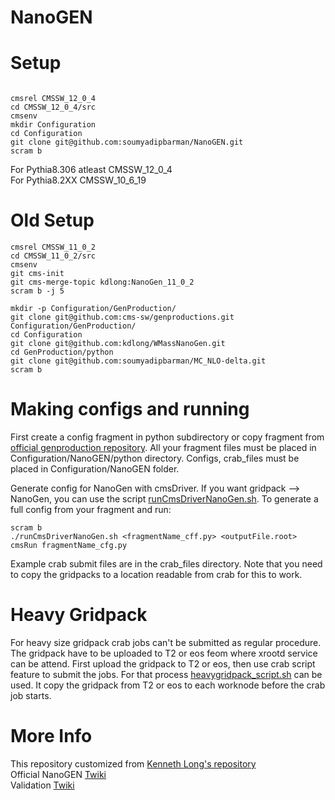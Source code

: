 # NanoGEN

# Setup

```

cmsrel CMSSW_12_0_4 
cd CMSSW_12_0_4/src
cmsenv
mkdir Configuration
cd Configuration
git clone git@github.com:soumyadipbarman/NanoGEN.git
scram b
```
For Pythia8.306 atleast CMSSW_12_0_4 \
For Pythia8.2XX CMSSW_10_6_19

# Old Setup

```
cmsrel CMSSW_11_0_2
cd CMSSW_11_0_2/src
cmsenv
git cms-init
git cms-merge-topic kdlong:NanoGen_11_0_2
scram b -j 5

mkdir -p Configuration/GenProduction/
git clone git@github.com:cms-sw/genproductions.git Configuration/GenProduction/
cd Configuration
git clone git@github.com:kdlong/WMassNanoGen.git 
cd GenProduction/python
git clone git@github.com:soumyadipbarman/MC_NLO-delta.git
scram b
```

# Making configs and running
First create a config fragment in python subdirectory or copy fragment from [official genproduction repository](https://github.com/cms-sw/genproductions/tree/master/genfragments). All your fragment files must be placed in Configuration/NanoGEN/python directory. Configs, crab_files must be placed in Configuration/NanoGEN folder.

Generate config for NanoGen with cmsDriver. If you want gridpack --> NanoGen, you can use the script [runCmsDriverNanoGen.sh](runCmsDriverNanoGen.sh). To generate a full config from your fragment and run:

```
scram b
./runCmsDriverNanoGen.sh <fragmentName_cff.py> <outputFile.root>
cmsRun fragmentName_cfg.py
```

Example crab submit files are in the crab_files directory. Note that you need to copy the gridpacks to a location readable from crab for this to work.

# Heavy Gridpack
For heavy size gridpack crab jobs can't be submitted as regular procedure. The gridpack have to be uploaded to T2 or eos feom where xrootd service can be attend. First upload the gridpack to T2 or eos, then use crab script feature to submit the jobs. For that process [heavygridpack_script.sh](crab_files/heavygridpack_script.sh) can be used. It copy the gridpack from T2 or eos to each worknode before the crab job starts.

# More Info
This repository customized from [Kenneth Long's repository](https://github.com/kdlong/WMassNanoGen) \
Official NanoGEN [Twiki](https://twiki.cern.ch/twiki/bin/viewauth/CMS/NanoGen) \
Validation [Twiki](https://twiki.cern.ch/twiki/bin/view/CMS/GeneratorValidation#Validation_Workflow)

